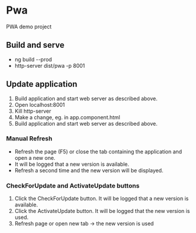 # Pwa
PWA demo project

## Build and serve
* ng build --prod
* http-server dist/pwa -p 8001

## Update application
1) Build application and start web server as described above.
2) Open localhost:8001
3) Kill http-server
4) Make a change, eg. in app.component.html
5) Build application and start web server as described above.

### Manual Refresh
* Refresh the page (F5) or close the tab containing the application and open a new one. 
* It will be logged that a new version is available. 
* Refresh a second time and the new version will be displayed.

### CheckForUpdate and ActivateUpdate buttons
1) Click the CheckForUpdate button. It will be logged that a new version is available.
2) Click the ActivateUpdate button. It will be logged that the new version is used.
3) Refresh page or open new tab -> the new version is used
